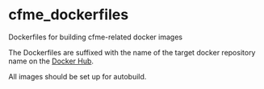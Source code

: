 cfme_dockerfiles
================

Dockerfiles for building cfme-related docker images

The Dockerfiles are suffixed with the name of the
target docker repository name on the [Docker Hub](https://registry.hub.docker.com/repos/cfmeqe/).

All images should be set up for autobuild.
